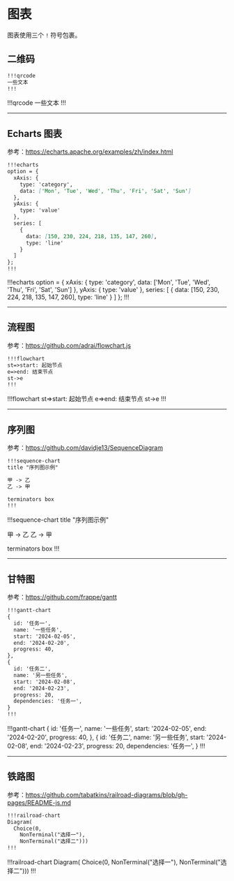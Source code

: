 # 图表

图表使用三个 ``!`` 符号包裹。

## 二维码

```markdown
!!!qrcode
一些文本
!!!
```
!!!qrcode
一些文本
!!!

- - -

## Echarts 图表

参考：[https:\/\/echarts.apache.org/examples/zh/index.html](https://echarts.apache.org/examples/zh/index.html)
```markdown
!!!echarts
option = {
  xAxis: {
    type: 'category',
    data: ['Mon', 'Tue', 'Wed', 'Thu', 'Fri', 'Sat', 'Sun']
  },
  yAxis: {
    type: 'value'
  },
  series: [
    {
      data: [150, 230, 224, 218, 135, 147, 260],
      type: 'line'
    }
  ]
};
!!!
```
!!!echarts
option = {
  xAxis: {
    type: 'category',
    data: ['Mon', 'Tue', 'Wed', 'Thu', 'Fri', 'Sat', 'Sun']
  },
  yAxis: {
    type: 'value'
  },
  series: [
    {
      data: [150, 230, 224, 218, 135, 147, 260],
      type: 'line'
    }
  ]
};
!!!

- - -

## 流程图

参考：[https:\/\/github.com/adrai/flowchart.js](https://github.com/adrai/flowchart.js)
```markdown
!!!flowchart
st=>start: 起始节点
e=>end: 结束节点
st->e
!!!
```
!!!flowchart
st=>start: 起始节点
e=>end: 结束节点
st->e
!!!

- - -

## 序列图

参考：[https:\/\/github.com/davidje13/SequenceDiagram](https://github.com/davidje13/SequenceDiagram)
```markdown
!!!sequence-chart
title "序列图示例"

甲 -> 乙
乙 -> 甲

terminators box
!!!
```
!!!sequence-chart
title "序列图示例"

甲 -> 乙
乙 -> 甲

terminators box
!!!

- - -

## 甘特图

参考：[https:\/\/github.com/frappe/gantt](https://github.com/frappe/gantt)
```markdown
!!!gantt-chart
{
  id: '任务一',
  name: '一些任务',
  start: '2024-02-05',
  end: '2024-02-20',
  progress: 40,
},
{
  id: '任务二',
  name: '另一些任务',
  start: '2024-02-08',
  end: '2024-02-23',
  progress: 20,
  dependencies: '任务一',
}
!!!
```
!!!gantt-chart
{
  id: '任务一',
  name: '一些任务',
  start: '2024-02-05',
  end: '2024-02-20',
  progress: 40,
},
{
  id: '任务二',
  name: '另一些任务',
  start: '2024-02-08',
  end: '2024-02-23',
  progress: 20,
  dependencies: '任务一',
}
!!!

- - -

## 铁路图

参考：[https:\/\/github.com/tabatkins/railroad-diagrams/blob/gh-pages/README-js.md](https://github.com/tabatkins/railroad-diagrams/blob/gh-pages/README-js.md)
```markdown
!!!railroad-chart
Diagram(
  Choice(0,
    NonTerminal("选择一"),
    NonTerminal("选择二")))
!!!
```
!!!railroad-chart
Diagram(
  Choice(0,
    NonTerminal("选择一"),
    NonTerminal("选择二")))
!!!
